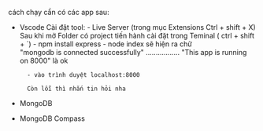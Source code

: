 cách chạy 
cần có các app sau:
+ Vscode
        Cài đặt tool:
        - Live Server (trong mục Extensions  Ctrl + shift + X)
        Sau khi mở Folder có project tiến hành cài đặt trong Teminal ( ctrl + shift + `)
        - npm install express 
        - node index sẽ hiện ra chữ   
        "mongodb is connected successfully"
        .................
         "This app is running on 8000" là ok

        - vào trình duyệt localhost:8000 
        
        Còn lỗi thì nhắn tin hỏi nha
    
+ MongoDB
+ MongoDB Compass
